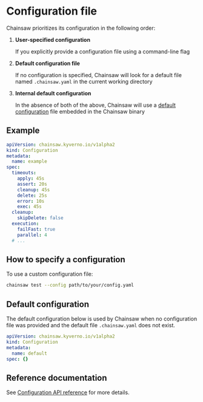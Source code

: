 # Configuration file

Chainsaw prioritizes its configuration in the following order:

1. **User-specified configuration**

    If you explicitly provide a configuration file using a command-line flag

1. **Default configuration file**

    If no configuration is specified, Chainsaw will look for a default file named `.chainsaw.yaml` in the current working directory

1. **Internal default configuration**

    In the absence of both of the above, Chainsaw will use a [default configuration](#default-configuration) file embedded in the Chainsaw binary

## Example

```yaml
apiVersion: chainsaw.kyverno.io/v1alpha2
kind: Configuration
metadata:
  name: example
spec:
  timeouts:
    apply: 45s
    assert: 20s
    cleanup: 45s
    delete: 25s
    error: 10s
    exec: 45s
  cleanup:
    skipDelete: false
  execution:
    failFast: true
    parallel: 4
  # ...
```

## How to specify a configuration

To use a custom configuration file:

```bash
chainsaw test --config path/to/your/config.yaml
```

## Default configuration

The default configuration below is used by Chainsaw when no configuration file was provided and the default file `.chainsaw.yaml` does not exist.

```yaml
apiVersion: chainsaw.kyverno.io/v1alpha2
kind: Configuration
metadata:
  name: default
spec: {}
```

## Reference documentation

See [Configuration API reference](../reference/apis/chainsaw.v1alpha2.md#chainsaw-kyverno-io-v1alpha2-Configuration) for more details.
